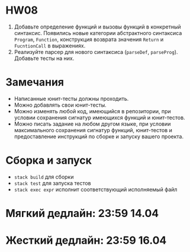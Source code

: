 # HW08

1. Добавьте определение функций и вызовы функций в конкретный синтаксис. Появились новые категории абстрактного синтаксиса `Program`, `Function`, конструкция возврата значения `Return` и `FucntionCall` в выражениях.
2. Реализуйте парсер для нового синтаксиса (`parseDef`, `parseProg`). Добавьте тесты на них.

# Замечания

* Написанные юнит-тесты должны проходить.
* Можно добавлять свои юнит-тесты.
* Можно изменять любой код, имеющийся в репозитории, при условии сохранения сигнатур имеющихся функций и юнит-тестов.
* Можно писать задание на любом другом языке, при условии максимального сохранения сигнатур функций, юнит-тестов и предоставление инструкций по сборке и запуску вашего проекта.

# Сборка и запуск

* `stack build` для сборки
* `stack test` для запуска тестов
* `stack exec expr` исполнит соответствующий исполняемый файл

# Мягкий дедлайн: 23:59 14.04

# Жесткий дедлайн: 23:59 16.04
